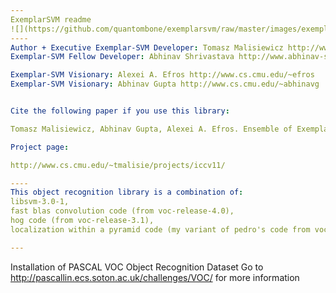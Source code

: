 ```yaml
---
ExemplarSVM readme
![](https://github.com/quantombone/exemplarsvm/raw/master/images/exemplar_classifiers-small_n.png)
---- 
Author + Executive Exemplar-SVM Developer: Tomasz Malisiewicz http://www.cs.cmu.edu/~tmalisie/
Exemplar-SVM Fellow Developer: Abhinav Shrivastava http://www.abhinav-shrivastava.info/

Exemplar-SVM Visionary: Alexei A. Efros http://www.cs.cmu.edu/~efros
Exemplar-SVM Visionary: Abhinav Gupta http://www.cs.cmu.edu/~abhinavg


Cite the following paper if you use this library:

Tomasz Malisiewicz, Abhinav Gupta, Alexei A. Efros. Ensemble of Exemplar-SVMs for Object Detection and Beyond. In ICCV 2011.

Project page:

http://www.cs.cmu.edu/~tmalisie/projects/iccv11/

----
This object recognition library is a combination of:
libsvm-3.0-1,
fast blas convolution code (from voc-release-4.0), 
hog code (from voc-release-3.1), 
localization within a pyramid code (my variant of pedro's code from voc-release-3.1),

---
```

Installation of PASCAL VOC Object Recognition Dataset
Go to http://pascallin.ecs.soton.ac.uk/challenges/VOC/ for more information
